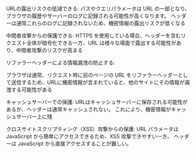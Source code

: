 URLの露出リスクの低減できる:
パスやクエリパラメータは URL の一部となり、ブラウザの履歴やサーバーのログに記録される可能性が高くなります。
ヘッダーは通常これらのログに記録されないため、機密情報の露出リスクが低くなる


中間者攻撃からの保護できる:
HTTPS を使用している場合、ヘッダーを含むリクエスト全体が暗号化できる一方、URL は様々な場面で露出する可能性があり、中間者攻撃のリスクが高まる


リファラーヘッダーによる情報漏洩の防止する:

ブラウザは通常、リクエスト時に前のページの URL をリファラーヘッダーとして送信するため、URLに機密情報が含まれていると、他のサイトにその情報が漏洩する可能性がある

キャッシュサーバーでの保護:
URLはキャッシュサーバーに保存される可能性があるが、ヘッダーは通常キャッシュされない。
これにより、機密情報がキャッシュサーバー上に残

クロスサイトスクリプティング（XSS）攻撃からの保護:
URL パラメータは JavaScript から簡単にアクセスできるため、XSS 攻撃できやすい一方、
ヘッダーは JavaScript から直接アクセスすることが難しい。

